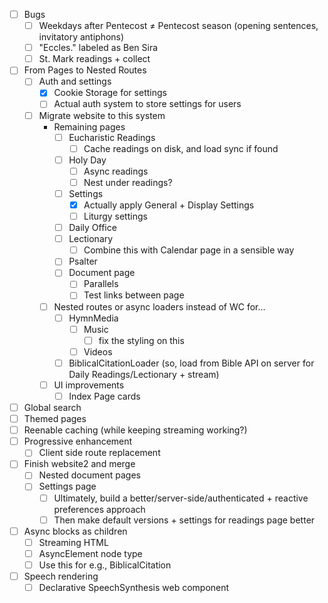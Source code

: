 - [ ] Bugs
	- [ ] Weekdays after Pentecost ≠ Pentecost season (opening sentences, invitatory antiphons)
	- [ ] "Eccles." labeled as Ben Sira
	- [ ] St. Mark readings + collect
- [ ] From Pages to Nested Routes
	- [ ] Auth and settings
		- [x] Cookie Storage for settings
		- [ ] Actual auth system to store settings for users
	- [ ] Migrate website to this system
		-  Remaining pages
			- [ ] Eucharistic Readings
				- [ ] Cache readings on disk, and load sync if found
			- [ ] Holy Day
				- [ ] Async readings
				- [ ] Nest under readings?
			- [ ] Settings
				- [x] Actually apply General + Display Settings
				- [ ] Liturgy settings
			- [ ] Daily Office
			- [ ] Lectionary
				- [ ] Combine this with Calendar page in a sensible way
			- [ ] Psalter
			- [ ] Document page
				- [ ] Parallels
				- [ ] Test links between page
		- [ ] Nested routes or async loaders instead of WC for...
			- [ ] HymnMedia
				- [ ] Music
					- [ ] fix the styling on this
				- [ ] Videos
			- [ ] BiblicalCitationLoader (so, load from Bible API on server for Daily Readings/Lectionary + stream)
		- [ ] UI improvements
			- [ ] Index Page cards
- [ ] Global search
- [ ] Themed pages
- [ ] Reenable caching (while keeping streaming working?)
- [ ] Progressive enhancement
	- [ ] Client side route replacement
- [ ] Finish website2 and merge
	- [ ] Nested document pages
	- [ ] Settings page
		- [ ] Ultimately, build a better/server-side/authenticated + reactive preferences approach
		- [ ] Then make default versions + settings for readings page better
- [ ] Async blocks as children
	- [ ] Streaming HTML
	- [ ] AsyncElement node type
	- [ ] Use this for e.g., BiblicalCitation
- [ ] Speech rendering
	- [ ] Declarative SpeechSynthesis web component
